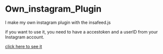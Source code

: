 # Own_instagram_Plugin
I make my own instagram plugin with the insafeed.js

if you want to use it, you need to have a accestoken and a userID from your Instagram account.

<a href="https://falorni.nl/instagram/">click here to see it </a> 
